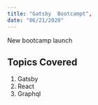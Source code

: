 ```yaml
---
title: "Gatsby  Bootcampt",
date: "06/21/2020"
---
```


New bootcamp launch

## Topics Covered

1. Gatsby
2. React
3. Graphql
